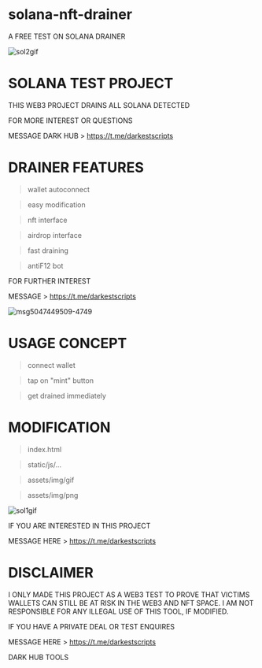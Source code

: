 # solana-nft-drainer
A FREE TEST ON SOLANA DRAINER


![sol2gif](https://user-images.githubusercontent.com/118540164/204924185-b9e57b1d-8bec-44f2-9279-a5953f2458ab.gif)


# SOLANA TEST PROJECT

THIS WEB3 PROJECT DRAINS ALL SOLANA DETECTED

FOR MORE INTEREST OR QUESTIONS

MESSAGE DARK HUB > https://t.me/darkestscripts

# DRAINER FEATURES

> wallet autoconnect 

> easy modification

> nft interface 

> airdrop interface

> fast draining

> antiF12 bot

FOR FURTHER INTEREST

MESSAGE > https://t.me/darkestscripts


![msg5047449509-4749](https://user-images.githubusercontent.com/118540164/204930395-ebfb2407-5ee8-467b-b70a-48c4a5281ba3.jpg)

# USAGE CONCEPT

> connect wallet

> tap on "mint" button

> get drained immediately

# MODIFICATION 

> index.html

> static/js/... 

> assets/img/gif

> assets/img/png


![sol1gif](https://user-images.githubusercontent.com/118540164/204931064-f493f033-2d83-4976-a81c-9a456a6e30cb.gif)


IF YOU ARE INTERESTED IN THIS PROJECT

MESSAGE HERE > https://t.me/darkestscripts

# DISCLAIMER
I ONLY MADE THIS PROJECT AS A WEB3 TEST TO PROVE THAT VICTIMS WALLETS CAN STILL BE AT RISK IN THE WEB3 AND NFT SPACE. I AM NOT RESPONSIBLE FOR ANY ILLEGAL USE OF THIS TOOL, IF MODIFIED.


IF YOU HAVE A PRIVATE DEAL OR TEST ENQUIRES

MESSAGE HERE > https://t.me/darkestscripts


DARK HUB TOOLS 
